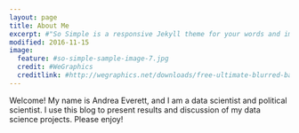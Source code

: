 ```yaml
---
layout: page
title: About Me
excerpt: #"So Simple is a responsive Jekyll theme for your words and images."
modified: 2016-11-15
image:
  feature: #so-simple-sample-image-7.jpg
  credit: #WeGraphics
  creditlink: #http://wegraphics.net/downloads/free-ultimate-blurred-background-pack/
---
```


Welcome! My name is Andrea Everett, and I am a data scientist and political scientist. I use this blog to present results and discussion of my data science projects.  Please enjoy!  

